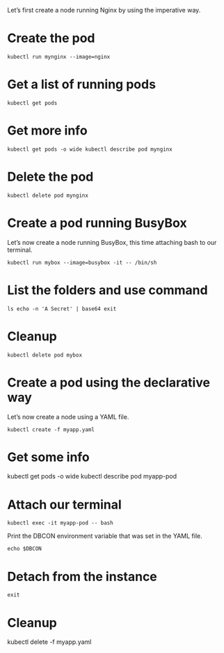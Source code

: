 Let’s first create a node running Nginx by using the imperative way.

# Create the pod
`kubectl run mynginx --image=nginx`

# Get a list of running pods
`kubectl get pods`

# Get more info
`kubectl get pods -o wide
kubectl describe pod mynginx`

# Delete the pod
`kubectl delete pod mynginx`

# Create a pod running BusyBox
Let’s now create a node running BusyBox, this time attaching bash to our terminal.

`kubectl run mybox --image=busybox -it -- /bin/sh`

# List the folders and use command
`ls
echo -n 'A Secret' | base64
exit`

# Cleanup
`kubectl delete pod mybox`

# Create a pod using the declarative way
Let’s now create a node using a YAML file.

`kubectl create -f myapp.yaml`

# Get some info
kubectl get pods -o wide
kubectl describe pod myapp-pod

# Attach our terminal
`kubectl exec -it myapp-pod -- bash`

Print the DBCON environment variable that was set in the YAML file.

`echo $DBCON`

# Detach from the instance
`exit`

# Cleanup
kubectl delete -f myapp.yaml
